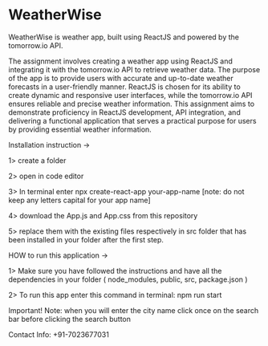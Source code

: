 # WeatherWise
WeatherWise is weather app, built using ReactJS and powered by the tomorrow.io API.

The assignment involves creating a weather app using ReactJS and integrating it with the tomorrow.io API to retrieve weather data. The purpose of the app is to provide users with accurate and up-to-date weather forecasts in a user-friendly manner. ReactJS is chosen for its ability to create dynamic and responsive user interfaces, while the tomorrow.io API ensures reliable and precise weather information. This assignment aims to demonstrate proficiency in ReactJS development, API integration, and delivering a functional application that serves a practical purpose for users by providing essential weather information.

Installation instruction ->

1> create a folder

2> open in code editor

3> In terminal enter npx create-react-app your-app-name   [note: do not keep any letters capital for your app name]

4> download the App.js and App.css from this repository

5> replace them with the existing files respectively in src folder that has been installed in your folder after the first step.

HOW to run this application ->

1> Make sure you have followed the instructions and have all the dependencies in your folder ( node_modules, public, src, package.json )

2> To run this app enter this command in terminal: npm run start 

Important! Note: when you will enter the city name click once on the search bar before clicking the search button

Contact Info: +91-7023677031
